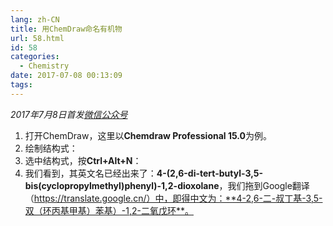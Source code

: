 ```yaml
---
lang: zh-CN
title: 用ChemDraw命名有机物
url: 58.html
id: 58
categories:
  - Chemistry
date: 2017-07-08 00:13:09
tags:
---
```


_2017年7月8日首发[微信公众号](https://mp.weixin.qq.com/s?__biz=MzIyMjA1MDA4MQ==&mid=2455134405&idx=1&sn=00010530758a3514e2b819780e37a085&chksm=ff91a28bc8e62b9d8d5a5ccd498aa91b3705aa5fc3ccb198ef0a7689f3e5bbfdfe4d1a70e977#rd)_

1.  打开ChemDraw，这里以**Chemdraw Professional 15.0**为例。
2.  绘制结构式：
3.  选中结构式，按**Ctrl+Alt+N**：
4.  我们看到，其英文名已经出来了：**4-(2,6-di-tert-butyl-3,5-bis(cyclopropylmethyl)phenyl)-1,2-dioxolane**，我们拖到Google翻译（https://translate.google.cn/）中，即得中文为：**4-2,6-二-叔丁基-3,5-双（环丙基甲基）苯基）-1,2-二氧戊环**。
